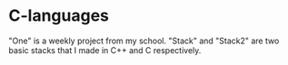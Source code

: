 # C-languages

"One" is a weekly project from my school. 
"Stack" and "Stack2" are two basic stacks that I made in C++ and C respectively.